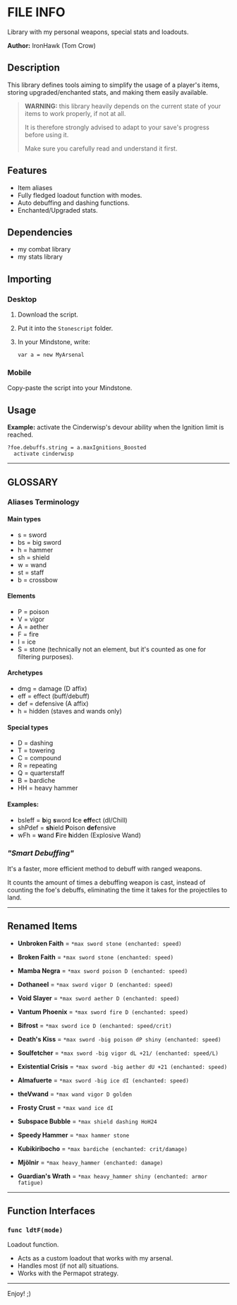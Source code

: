 # FILE INFO

Library with my personal weapons, special stats and loadouts.

**Author:** IronHawk (Tom Crow)

## Description

This library defines tools aiming to simplify the usage of a player's items, storing upgraded/enchanted stats, and making them easily available.

> **WARNING:** this library heavily depends on the current state of your items to work properly, if not at all.
>
> It is therefore strongly advised to adapt to your save's progress before using it.
>
> Make sure you carefully read and understand it first.

## Features

- Item aliases
- Fully fledged loadout function with modes.
- Auto debuffing and dashing functions.
- Enchanted/Upgraded stats.

## Dependencies

- my combat library
- my stats library

## Importing

### Desktop

1. Download the script.
1. Put it into the `Stonescript` folder.
1. In your Mindstone, write:

    `var a = new MyArsenal`

### Mobile

Copy-paste the script into your Mindstone.

## Usage

**Example:** activate the Cinderwisp's devour ability when the Ignition limit is reached.

```
?foe.debuffs.string = a.maxIgnitions_Boosted
  activate cinderwisp
```

---

## GLOSSARY

### Aliases Terminology

#### Main types

- s = sword
- bs = big sword
- h = hammer
- sh = shield
- w = wand
- st = staff
- b = crossbow

#### Elements

- P = poison
- V = vigor
- A = aether
- F = fire
- I = ice
- S = stone (technically not an element, but it's counted as one for filtering purposes).

#### Archetypes

- dmg = damage (D affix)
- eff = effect (buff/debuff)
- def = defensive (A affix)
- h = hidden (staves and wands only)

#### Special types

- D = dashing
- T = towering
- C = compound
- R = repeating
- Q = quarterstaff
- B = bardiche
- HH = heavy hammer

#### Examples:

- bsIeff = **b**ig **s**word **I**ce **eff**ect (dI/Chill)
- shPdef = **sh**ield **P**oison **def**ensive
- wFh = **w**and **F**ire **h**idden (Explosive Wand)

### *"Smart Debuffing"*

It's a faster, more efficient method to debuff with ranged weapons.

It counts the amount of times a debuffing weapon is cast, instead of counting the foe's debuffs, eliminating the time it takes for the projectiles to land.

---

## Renamed Items

- **Unbroken Faith**      = `*max sword stone (enchanted: speed)`
- **Broken Faith**        = `*max sword stone (enchanted: speed)`
- **Mamba Negra**         = `*max sword poison D (enchanted: speed)`
- **Dothaneel**           = `*max sword vigor D (enchanted: speed)`
- **Void Slayer**         = `*max sword aether D (enchanted: speed)`
- **Vantum Phoenix**      = `*max sword fire D (enchanted: speed)`
- **Bifrost**             = `*max sword ice D (enchanted: speed/crit)`

- **Death's Kiss**        = `*max sword -big poison dP shiny (enchanted: speed)`
- **Soulfetcher**         = `*max sword -big vigor dL +21/ (enchanted: speed/L)`
- **Existential Crisis**  = `*max sword -big aether dU +21 (enchanted: speed)`
- **Almafuerte**          = `*max sword -big ice dI (enchanted: speed)`

- **theVwand**            = `*max wand vigor D golden`
- **Frosty Crust**        = `*max wand ice dI`

- **Subspace Bubble**     = `*max shield dashing HoH24`
- **Speedy Hammer**       = `*max hammer stone`
- **Kubikiribocho**       = `*max bardiche (enchanted: crit/damage)`
- **Mjölnir**             = `*max heavy_hammer (enchanted: damage)`
- **Guardian's Wrath**    = `*max heavy_hammer shiny (enchanted: armor fatigue)`

---

## Function Interfaces

### `func ldtF(mode)`

Loadout function.

- Acts as a custom loadout that works with my arsenal.
- Handles most (if not all) situations.
- Works with the Permapot strategy.

---

Enjoy! ;)
